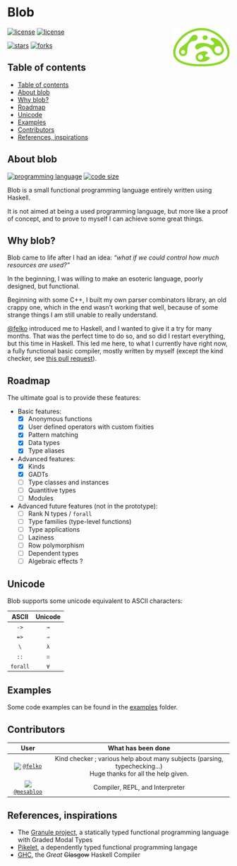 # Blob

<img src="./assets/icon.png" alt="Blob icon" align=right width=128px />

[![license](https://img.shields.io/cran/l/blob?style=for-the-badge)](./COPYING.md)    [![license](https://img.shields.io/github/license/garameki/BSD3?style=for-the-badge)](./COPYING.md)

[![stars](https://img.shields.io/github/stars/mesabloo/blob?color=%23fdaa33&style=for-the-badge)](https://github.com/mesabloo/blob/stargazers)    [![forks](https://img.shields.io/github/forks/mesabloo/blob?color=%23654321&label=Forks&style=for-the-badge)](https://github.com/mesabloo/blob/network/members)

## <a name='Tableofcontents'></a>Table of contents

<!-- Automatically generated table of contents -->
*  [Table of contents](#Tableofcontents)
*  [About blob](#Aboutblob)
*  [Why blob?](#Whyblob)
*  [Roadmap](#Roadmap)
*  [Unicode](#Unicode)
*  [Examples](#Examples)
*  [Contributors](#Contributors)
*  [References, inspirations](#Referencesinspirations)

## <a name='Aboutblob'></a>About blob

[![programming language](https://img.shields.io/github/languages/top/mesabloo/blob?color=%20%235e5086&style=for-the-badge)](https://github.com/Mesabloo/blob/search?l=haskell)    [![code size](https://img.shields.io/github/languages/code-size/mesabloo/blob?color=%23123456&style=for-the-badge)]()

Blob is a small functional programming language entirely written using Haskell.

It is not aimed at being a used programming language, but more like a proof of concept, and to prove to myself I can achieve some great things.

## <a name='Whyblob'></a>Why blob?

Blob came to life after I had an idea: *“what if we could control how much resources are used?”*

In the beginning, I was willing to make an esoteric language, poorly designed, but functional.

Beginning with some C++, I built my own parser combinators library, an old crappy one, which in the end wasn't working that well, because of some strange things I am still unable to really understand.

[@felko](https://github.com/felko) introduced me to Haskell, and I wanted to give it a try for many months. That was the perfect time to do so, and so did I restart everything, but this time in Haskell. This led me here, to what I currently have right now, a fully functional basic compiler, mostly written by myself (except the kind checker, see [this pull request](https://github.com/Mesabloo/blob/pull/1)).

## <a name='Roadmap'></a>Roadmap

The ultimate goal is to provide these features:
- Basic features:
  - [x] Anonymous functions
  - [x] User defined operators with custom fixities
  - [x] Pattern matching
  - [x] Data types
  - [x] Type aliases
- Advanced features:
  - [x] Kinds
  - [x] GADTs
  - [ ] Type classes and instances
  - [ ] Quantitive types
  - [ ] Modules
- Advanced future features (not in the prototype):
  - [ ] Rank N types / `forall`
  - [ ] Type families (type-level functions)
  - [ ] Type applications
  - [ ] Laziness
  - [ ] Row polymorphism
  - [ ] Dependent types
  - [ ] Algebraic effects ?

## <a name='Unicode'></a>Unicode

Blob supports some unicode equivalent to ASCII characters:

| ASCII | Unicode |
|:-----:|:-------:|
| `->`  |   `→`   |
| `=>`  |   `⇒`   |
| `\`   |   `λ`   |
| `::`  |   `∷`   |
|`forall`|  `∀`   |

## <a name='Examples'></a>Examples

Some code examples can be found in the [examples](./examples) folder.

## <a name='Contributors'></a>Contributors

| User                               | What has been done                      |
|:------------------------------------------------:|:---------------------------------:|
| <img src="https://avatars.githubusercontent.com/felko" height=30px align=center> [`@felko`](https://github.com/felko) | Kind checker ; various help about many subjects (parsing, typechecking...)<br>Huge thanks for all the help given. |
| <img src="https://avatars.githubusercontent.com/mesabloo" height=30px align=center> [`@mesabloo`](https://github.com/mesabloo) | Compiler, REPL, and Interpreter |

## <a name='Referencesinspirations'></a>References, inspirations

* The [Granule project](https://github.com/granule-project/granule), a statically typed functional programming language with Graded Modal Types
* [Pikelet](https://github.com/pikelet-lang/pikelet), a dependently typed functional programming langage
* [GHC](https://github.com/ghc/ghc), the *Great* ~~Glasgow~~ Haskell Compiler